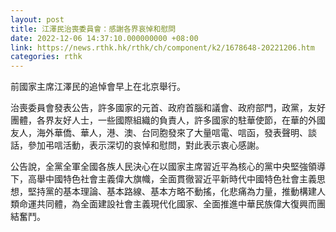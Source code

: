 ```yaml
---
layout: post
title: 江澤民治喪委員會：感謝各界哀悼和慰問
date: 2022-12-06 14:37:10.000000000 +08:00
link: https://news.rthk.hk/rthk/ch/component/k2/1678648-20221206.htm
categories: rthk
---
```


前國家主席江澤民的追悼會早上在北京舉行。

治喪委員會發表公告，許多國家的元首、政府首腦和議會、政府部門，政黨，友好團體，各界友好人士，一些國際組織的負責人，許多國家的駐華使節，在華的外國友人，海外華僑、華人，港、澳、台同胞發來了大量唁電、唁函，發表聲明、談話，參加弔唁活動，表示深切的哀悼和慰問，對此表示衷心感謝。

公告說，全黨全軍全國各族人民決心在以國家主席習近平為核心的黨中央堅強領導下，高舉中國特色社會主義偉大旗幟，全面貫徹習近平新時代中國特色社會主義思想，堅持黨的基本理論、基本路線、基本方略不動搖，化悲痛為力量，推動構建人類命運共同體，為全面建設社會主義現代化國家、全面推進中華民族偉大復興而團結奮鬥。
